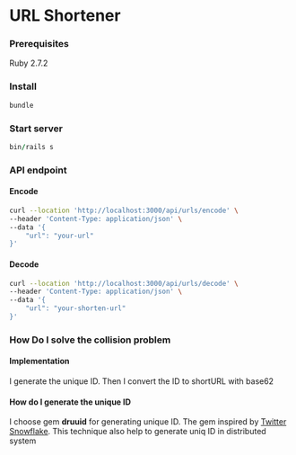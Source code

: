 # URL Shortener

### Prerequisites

Ruby 2.7.2

### Install

```ruby
bundle
```

### Start server

```ruby
bin/rails s
```

### API endpoint

#### Encode

```bash
curl --location 'http://localhost:3000/api/urls/encode' \
--header 'Content-Type: application/json' \
--data '{
    "url": "your-url"
}'
```

#### Decode

```bash
curl --location 'http://localhost:3000/api/urls/decode' \
--header 'Content-Type: application/json' \
--data '{
    "url": "your-shorten-url"
}'
```

### How Do I solve the collision problem

#### Implementation
I generate the unique ID. Then I convert the ID to shortURL with base62

#### How do I generate the unique ID
I choose gem **druuid** for generating unique ID. The gem inspired by [Twitter Snowflake](https://en.wikipedia.org/wiki/Snowflake_ID). This technique also help to generate uniq ID in distributed system 